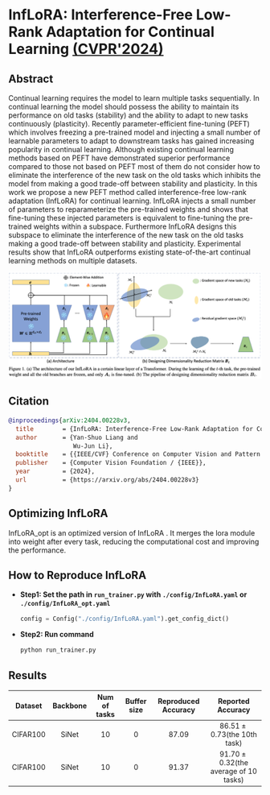 # InfLoRA: Interference-Free Low-Rank Adaptation for Continual Learning [(CVPR&#39;2024)](https://openaccess.thecvf.com/content/CVPR2024/html/Liang_InfLoRA_Interference-Free_Low-Rank_Adaptation_for_Continual_Learning_CVPR_2024_paper.html)

## Abstract  
Continual learning requires the model to learn multiple tasks sequentially. In continual learning the model should possess the ability to maintain its performance on old tasks (stability) and the ability to adapt to new tasks continuously (plasticity). Recently parameter-efficient fine-tuning (PEFT) which involves freezing a pre-trained model and injecting a small number of learnable parameters to adapt to downstream tasks has gained increasing popularity in continual learning. Although existing continual learning methods based on PEFT have demonstrated superior performance compared to those not based on PEFT most of them do not consider how to eliminate the interference of the new task on the old tasks which inhibits the model from making a good trade-off between stability and plasticity. In this work we propose a new PEFT method called interference-free low-rank adaptation (InfLoRA) for continual learning. InfLoRA injects a small number of parameters to reparameterize the pre-trained weights and shows that fine-tuning these injected parameters is equivalent to fine-tuning the pre-trained weights within a subspace. Furthermore InfLoRA designs this subspace to eliminate the interference of the new task on the old tasks making a good trade-off between stability and plasticity. Experimental results show that InfLoRA outperforms existing state-of-the-art continual learning methods on multiple datasets.

![InfLoRA](../../resources/imgs/InfLoRA.png)  

## Citation  

```bibtex
@inproceedings{arXiv:2404.00228v3,
  title        = {InfLoRA: Interference-Free Low-Rank Adaptation for Continual Learning},
  author       = {Yan-Shuo Liang and
                  Wu-Jun Li},
  booktitle    = {{IEEE/CVF} Conference on Computer Vision and Pattern Recognition, {CVPR} 2024, Seattle, Washington},
  publisher    = {Computer Vision Foundation / {IEEE}},
  year         = {2024},
  url          = {https://arxiv.org/abs/2404.00228v3}
}
```

## Optimizing InfLoRA

InfLoRA_opt is an optimized version of InfLoRA . It merges the lora module into weight after every task, reducing the computational cost and improving the performance.

## How to Reproduce InfLoRA

- **Step1: Set the path in `run_trainer.py` with `./config/InfLoRA.yaml` or `./config/InfLoRA_opt.yaml`**
  ```python
  config = Config("./config/InfLoRA.yaml").get_config_dict()
  ```
- **Step2: Run command**
  ```python
  python run_trainer.py
  ```

## Results

| Dataset  | Backbone | Num of tasks | Buffer size | Reproduced Accuracy |             Reported Accuracy             |
| :------: | :------: | :----------: | :---------: | :-----------------: | :---------------------------------------: |
| CIFAR100 |  SiNet   |      10      |      0      |        87.09        |      $86.51 \pm 0.73$(the 10th task)      |
| CIFAR100 |  SiNet   |      10      |      0      |        91.37        | $91.70 \pm 0.32$(the average of 10 tasks) |
